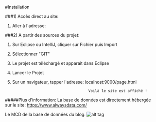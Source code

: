 #Installation 

###1) Accès direct au site: 
1. Aller à l'adresse: 

###2) A partir des sources du projet:
1. Sur Eclipse ou IntelliJ, cliquer sur Fichier puis Import
2. Sélectionner "GIT"
3. Le projet est téléchargé et apparait dans Eclipse
4. Lancer le Projet
5. Sur un navigateur, tapper l'adresse: localhost:9000/page.html

                                          Voilà le site est affiché !

#####Plus d'information:
La base de données est directement hébergée sur le site: https://www.alwaysdata.com/

Le MCD de la base de données du blog:
![alt tag](http://img11.hostingpics.net/pics/207723MCDblog.png)
